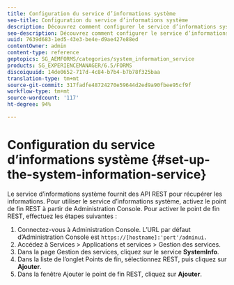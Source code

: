```yaml
---
title: Configuration du service d’informations système
seo-title: Configuration du service d’informations système
description: Découvrez comment configurer le service d’informations système.
seo-description: Découvrez comment configurer le service d’informations système.
uuid: 7639d683-1ed5-43e3-be4e-d9ae427e88ed
contentOwner: admin
content-type: reference
geptopics: SG_AEMFORMS/categories/system_information_service
products: SG_EXPERIENCEMANAGER/6.5/FORMS
discoiquuid: 14de0652-717d-4c84-b7b4-b7b78f325baa
translation-type: tm+mt
source-git-commit: 317fadfe48724270e59644d2ed9a90fbee95cf9f
workflow-type: tm+mt
source-wordcount: '117'
ht-degree: 94%

---
```



# Configuration du service d’informations système {#set-up-the-system-information-service}

Le service d’informations système fournit des API REST pour récupérer les informations. Pour utiliser le service d’informations système, activez le point de fin REST à partir de Administration Console. Pour activer le point de fin REST, effectuez les étapes suivantes :

1. Connectez-vous à Administration Console. L’URL par défaut d’Administration Console est `https://[hostname]:'port'/adminui.`
1. Accédez à Services > Applications et services > Gestion des services.
1. Dans la page Gestion des services, cliquez sur le service **SystemInfo**.
1. Dans la liste de l’onglet Points de fin, sélectionnez REST, puis cliquez sur **Ajouter**.
1. Dans la fenêtre Ajouter le point de fin REST, cliquez sur **Ajouter**.

